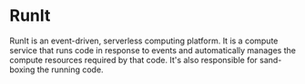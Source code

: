# RunIt
RunIt is an event-driven, serverless computing platform. It is a compute service that runs code in response to events and automatically manages the compute resources required by that code. It's also responsible for sand-boxing the running code.
